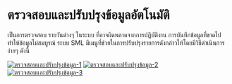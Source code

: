 # ตรวจสอบและปรับปรุงข้อมูลอัตโนมัติ

เป็นการตรวจสอบ รายวันต่างๆ ในระบบ ที่อาจผิดพลาดจากการปฎิบัติงาน
การบันทึกข้อมูลที่ขาดไป ทำให้ข้อมูลไม่สมบูรณ์ ระบบ SML
มีเมนูที่ช่วยในการปรับปรุงรายการดังกล่าวให้โดยมีวิธีดำเนินการง่ายๆ ดังนี้

[![ตรวจสอบและปรับปรุงข้อมูล-1](http://www.smlaccount.com/manual/wp-content/uploads/2017/10/ตรวจสอบและปรับปรุงข้อมูล-1.jpg)](http://www.smlaccount.com/manual/wp-content/uploads/2017/10/ตรวจสอบและปรับปรุงข้อมูล-1.jpg)
[![ตรวจสอบและปรับปรุงข้อมูล-2](http://www.smlaccount.com/manual/wp-content/uploads/2017/10/ตรวจสอบและปรับปรุงข้อมูล-2.jpg)](http://www.smlaccount.com/manual/wp-content/uploads/2017/10/ตรวจสอบและปรับปรุงข้อมูล-2.jpg)
[![ตรวจสอบและปรับปรุงข้อมูล-3](http://www.smlaccount.com/manual/wp-content/uploads/2017/10/ตรวจสอบและปรับปรุงข้อมูล-3.jpg)](http://www.smlaccount.com/manual/wp-content/uploads/2017/10/ตรวจสอบและปรับปรุงข้อมูล-3.jpg)



